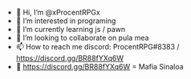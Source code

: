 - 👋 Hi, I’m @xProcentRPGx
- 👀 I’m interested in programing
- 🌱 I’m currently learning js / pawn
- 💞️ I’m looking to collaborate on pula mea
- 📫 How to reach me discord: ProcentRPG#8383 / https://discord.gg/BR88fYXq6W
- 🌱 https://discord.gg/BR88fYXq6W = Mafia Sinaloa
